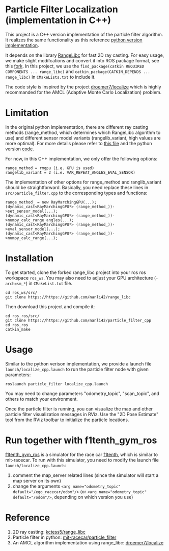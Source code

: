 # Particle Filter Localization (implementation in C++)

This project is a C++ version implementation of the particle filter algorithm. It realizes the same functionality as this reference [python version implementation](https://github.com/mit-racecar/particle_filter).

It depends on the library [RangeLibc](https://github.com/kctess5/range_libc) for fast 2D ray casting. For easy usage, we make slight modifcations and convert it into ROS package format, see this [fork](https://github.com/nanli42/range_libc). In this project, we use the `find_package(catkin REQUIRED COMPONENTS ... range_libc)` and `catkin_package(CATKIN_DEPENDS ... range_libc)` in `CMakeLists.txt` to include it.

The code style is inspired by the project [droemer7/localize](https://github.com/droemer7/localize) which is highly recommanded for the AMCL (Adaptive Monte Carlo Localization) problem.

# Limitation

In the original python implementation, there are different ray casting methods (range_method, which determines which RangeLibc algorithm to use) and different sensor model variants (rangelib_variant, high values are more optimal). For more details please refer to [this file](https://github.com/mit-racecar/particle_filter/blob/master/launch/localize.launch) and the python version [code](https://github.com/mit-racecar/particle_filter/blob/master/src/particle_filter.py).

For now, in this C++ implementation, we only offer the following options:
```
range_method = rmgpu (i.e. GPU is used)
rangelib_variant = 2 (i.e. VAR_REPEAT_ANGLES_EVAL_SENSOR)
```

The implementation of other options for range_method and ranglib_variant should be straightforward. Basically, you need replace these lines in `src/particle_filter.cpp` to the corresponding types and functions:
```
range_method_ = new RayMarchingGPU(...);
(dynamic_cast<RayMarchingGPU*> (range_method_))->set_sensor_model(...);
(dynamic_cast<RayMarchingGPU*> (range_method_))->numpy_calc_range_angles(...);
(dynamic_cast<RayMarchingGPU*> (range_method_))->eval_sensor_model(...);
(dynamic_cast<RayMarchingGPU*> (range_method_))->numpy_calc_range(...);
```

# Installation

To get started, clone the forked range_libc project into your ros ros workspace `ros_ws`. You may also need to adjust your GPU architecture (`-arch=sm_*`) in `CMakeList.txt` file.
```
cd ros_ws/src/
git clone https://https://github.com/nanli42/range_libc
```
Then download this project and compile it:
```
cd ros_ros/src/
git clone https://https://github.com/nanli42/particle_filter_cpp
cd ros_ros
catkin_make
```

# Usage

Similar to the python verison implementation, we provide a launch file `launch/localize_cpp.launch` to run the particle filter node with given parameters:

```
roslaunch particle_filter localize_cpp.launch
```
You may need to change parameters "odometry_topic", "scan_topic", and others to match your environment.

Once the particle filter is running, you can visualize the map and other particle filter visualization messages in RViz. Use the "2D Pose Estimate" tool from the RViz toolbar to initialize the particle locations.

# Run together with f1tenth_gym_ros

[f1tenth_gym_ros](https://github.com/f1tenth/f1tenth_gym_ros) is a simulator for the race car [f1tenth](https://f1tenth.org/), which is similar to mit-racecar. To run with this simulator, you need to modify the launch file `launch/localize_cpp.launch`:
1. comment the map_server related lines (since the simulator will start a map server on its own)
2. change the arguments `<arg name="odometry_topic" default="/ego_racecar/odom"/>` (or `<arg name="odometry_topic" default="/odom"/>`, depending on which version you use)

# Reference
1. 2D ray casting: [kctess5/range_libc](https://github.com/kctess5/range_libc)
2. Particle filter in python: [mit-racecar/particle_filter](https://github.com/mit-racecar/particle_filter)
3. An AMCL algorithm implementation using range_libc: [droemer7/localize](https://github.com/droemer7/localize)
